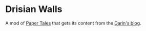 # Drisian Walls
A mod of [Paper Tales](https://github.com/TheAndroidMaster/Paper-Tales) that gets its content from the [Darin's blog](http://darinsdesign.ml/).
